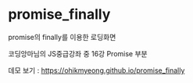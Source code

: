 # promise_finally
promise의 finally를 이용한 로딩화면 

코딩앙마님의 JS중급강좌 중 16강 Promise 부분

데모 보기 : https://ohikmyeong.github.io/promise_finally